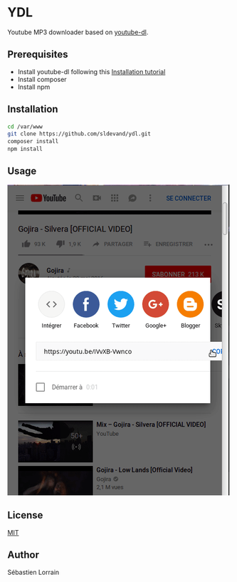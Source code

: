 # YDL
Youtube MP3 downloader based on [youtube-dl](https://github.com/rg3/youtube-dl/).

## Prerequisites
* Install youtube-dl following this [Installation tutorial](https://github.com/rg3/youtube-dl/blob/master/README.md)
* Install composer
* Install npm

## Installation
```bash
cd /var/www
git clone https://github.com/sldevand/ydl.git
composer install
npm install

```

## Usage

![demo.gif](resources/demo.gif)

## License
[MIT](LICENSE.md)

## Author
Sébastien Lorrain
